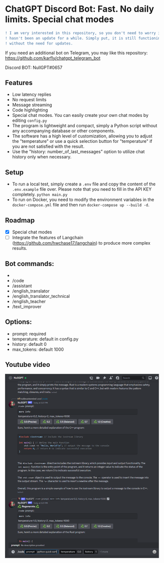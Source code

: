 # ChatGPT Discord Bot: **Fast. No daily limits. Special chat modes**

```diff
! I am very interested in this repository, so you don't need to worry if there
! hasn't been an update for a while. Simply put, it is still functioning stably
! without the need for updates.
```

If you need an additional bot on Telegram, you may like this repository: https://github.com/karfly/chatgpt_telegram_bot

Discord BOT: NullGPT#0657

## Features

- Low latency replies
- No request limits
- Message streaming
- Code highlighting
- Special chat modes. You can easily create your own chat modes by editing `config.py`
- The program is lightweight and compact, simply a Python script without any accompanying database or other components.
- The software has a high level of customization, allowing you to adjust the "temperature" or use a quick selection button for "temperature" if you are not satisfied with the result.
- Use the "history: number_of_last_messages" option to utilize chat history only when necessary.

## Setup

- To run a local test, simply create a `.env` file and copy the content of the `.env.example` file over. Please note that you need to fill in the API KEY completely. `python main.py`
- To run on Docker, you need to modify the environment variables in the `docker-compose.yml` file and then run `docker-compose up --build -d`.

## Roadmap

- [x] Special chat modes
- [ ] Integrate the features of Langchain (https://github.com/hwchase17/langchain) to produce more complex results.

## Bot commands:
- 
- /code
- /assistant
- /english_translator
- /english_translator_technical
- /english_teacher
- /text_improver

## Options:

- prompt: required
- temperature: default in config.py
- history: default 0
- max_tokens: default 1000

## Youtube video

[![IMAGE ALT TEXT HERE](asssets/img.png)](https://www.youtube.com/watch?v=ZwSu8f1DKmI)

